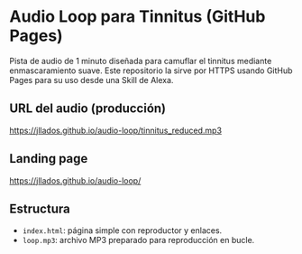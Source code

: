 # Audio Loop para Tinnitus (GitHub Pages)

Pista de audio de 1 minuto diseñada para camuflar el tinnitus mediante enmascaramiento suave. Este repositorio la sirve por HTTPS usando GitHub Pages para su uso desde una Skill de Alexa.

## URL del audio (producción)
https://jllados.github.io/audio-loop/tinnitus_reduced.mp3

## Landing page
https://jllados.github.io/audio-loop/

## Estructura
- `index.html`: página simple con reproductor y enlaces.
- `loop.mp3`: archivo MP3 preparado para reproducción en bucle.

